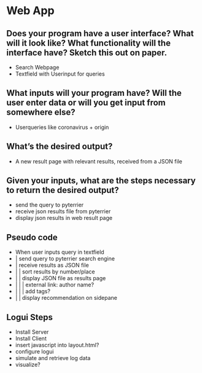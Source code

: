 # Web App

## Does your program have a user interface? What will it look like? What functionality will the interface have? Sketch this out on paper.
- Search Webpage
- Textfield with Userinput for queries
## What inputs will your program have? Will the user enter data or will you get input from somewhere else?
- Userqueries like coronavirus + origin
## What’s the desired output?
- A new result page with relevant results, received from a JSON file
## Given your inputs, what are the steps necessary to return the desired output?
- send the query to pyterrier
- receive json results file from pyterrier
- display json results in web result page

## Pseudo code
- When user inputs query in textfield
- | send query to pyterrier search engine
- | receive results as JSON file
- | | sort results by number/place
- | | display JSON file as results page
- | | | external link: author name?
- | | | add tags?
- | | display recommendation on sidepane


## Logui Steps
- Install Server
- Install Client
- insert javascript into layout.html?
- configure logui
- simulate and retrieve log data
- visualize?